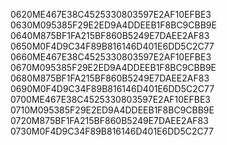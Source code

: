 0620ME467E38C4525330803597E2AF10EFBE3 
0630M095385F29E2ED9A4DDEEB1F8BC9CBB9E
0640M875BF1FA215BF860B5249E7DAEE2AF83
0650M0F4D9C34F89B816146D401E6DD5C2C77
0660ME467E38C4525330803597E2AF10EFBE3 
0670M095385F29E2ED9A4DDEEB1F8BC9CBB9E
0680M875BF1FA215BF860B5249E7DAEE2AF83
0690M0F4D9C34F89B816146D401E6DD5C2C77
0700ME467E38C4525330803597E2AF10EFBE3 
0710M095385F29E2ED9A4DDEEB1F8BC9CBB9E
0720M875BF1FA215BF860B5249E7DAEE2AF83
0730M0F4D9C34F89B816146D401E6DD5C2C77
